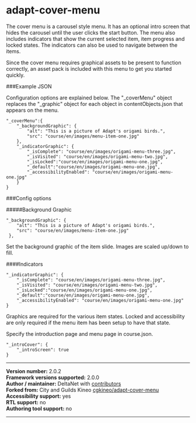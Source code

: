 adapt-cover-menu
===============

The cover menu is a carousel style menu. It has an optional intro screen that hides the carousel until the user clicks the start button. The menu also includes indicators that show the current selected item, item progress and locked states. The indicators can also be used to navigate between the items.

Since the cover menu requires graphical assets to be present to function correctly, an asset pack is included with this menu to get you started quickly.

###Example JSON

Configuration options are explained below. The "_coverMenu" object replaces the "_graphic" object for each object in contentObjects.json that
appears on the menu.

```
"_coverMenu":{
    "_backgroundGraphic": {
        "alt": "This is a picture of Adapt's origami birds.",
        "src": "course/en/images/menu-item-one.jpg"
    },
    "_indicatorGraphic": {
        "_isComplete": "course/en/images/origami-menu-three.jpg",
        "_isVisited": "course/en/images/origami-menu-two.jpg",
        "_isLocked":"course/en/images/origami-menu-one.jpg",
        "_default":"course/en/images/origami-menu-one.jpg",
        "_accessibilityEnabled": "course/en/images/origami-menu-one.jpg"
    }
}
```

###Config options

#####Background Graphic

```
"_backgroundGraphic": {
    "alt": "This is a picture of Adapt's origami birds.",
    "src": "course/en/images/menu-item-one.jpg"
 },
```

Set the background graphic of the item slide. Images are scaled up/down to fill.

####Indicators

```
"_indicatorGraphic": {
    "_isComplete": "course/en/images/origami-menu-three.jpg",
    "_isVisited": "course/en/images/origami-menu-two.jpg",
    "_isLocked":"course/en/images/origami-menu-one.jpg",
    "_default":"course/en/images/origami-menu-one.jpg",
    "_accessibilityEnabled": "course/en/images/origami-menu-one.jpg"
}
```

Graphics are required for the various item states. Locked and accessibility are only required if the menu item has been setup to have that state.

Specify the introduction page and menu page in course.json.

```
"_introCover": {
    "_introScreen": true
}

```

----------------------------
**Version number:**  2.0.2     
**Framework versions supported:**  2.0.0     
**Author / maintainer:** DeltaNet with [contributors](https://github.com/deltanet/adapt-cover-menu/graphs/contributors)     
**Forked from:** City and Guilds Kineo [cgkineo/adapt-cover-menu](https://github.com/cgkineo/adapt-cover-menu) 
**Accessibility support:** yes  
**RTL support:** no     
**Authoring tool support:** no

----------------------------
